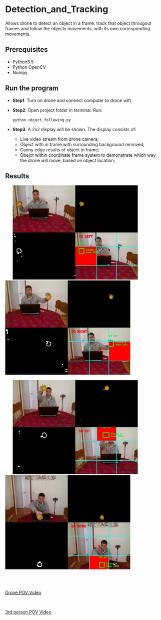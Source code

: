 # Detection_and_Tracking

Allows drone to detect an object in a frame, track that object througout frames and follow the objects movements, with its own corresponding movements.

## Prerequisites

- Python3.5
- Python OpenCV
- Numpy 


## Run the program
- **Step1**. Turn on drone and connect computer to drone wifi.


- **Step2**. Open project folder in terminal. Run:
    
    ```
    python object_following.py
    ```

- **Step3**. A 2x2 display will be shown. The display consists of:

    - Live video stream from drone camera;
    - Object with in frame with surrounding background removed;
    - Canny edge results of object in frame;
    - Obejct within coordinate frame system to demonstrate which way the drone will move, based on object location;
    
    
## Results

&nbsp;&nbsp;&nbsp;&nbsp;&nbsp; <img src="images/go_left.jpg" alt="final" width="400"/> &nbsp;&nbsp;&nbsp;&nbsp;&nbsp; <img src="images/go_right.jpg" alt="final" width="400"/> 

&nbsp;&nbsp;&nbsp;&nbsp;&nbsp; <img src="images/go_up.jpg" alt="final" width="400"/> &nbsp;&nbsp;&nbsp;&nbsp;&nbsp; <img src="images/go_down.jpg" alt="final" width="400"/>

<br />
<br />


[Drone POV Video](https://drive.google.com/file/d/1yWAgYMeQA_HYi2-YDEt4L-ab3gTCWHFK/view?usp=sharing)

<br />

[3rd person POV Video](https://drive.google.com/file/d/11k5JqURJRQC_d8FjPW93ml1l4gR-cY96/view?usp=sharing)
